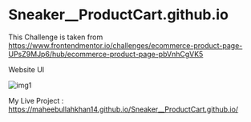 # Sneaker__ProductCart.github.io
This Challenge is taken from https://www.frontendmentor.io/challenges/ecommerce-product-page-UPsZ9MJp6/hub/ecommerce-product-page-pbVnhCgVK5

Website UI 

![img1](https://user-images.githubusercontent.com/107109005/205450406-7a308da5-e3d9-4202-9190-7b9acca64fd4.png)



My Live Project : https://maheebullahkhan14.github.io/Sneaker__ProductCart.github.io/
